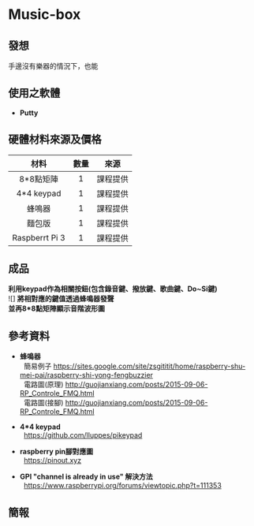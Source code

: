 # Music-box

## 發想 ##
手邊沒有樂器的情況下，也能

## 使用之軟體 ##
* **Putty**

## 硬體材料來源及價格 ##
| 材料 | 數量  | 來源|
| :---------------:|:---------------:|:---------------:
|8*8點矩陣|1|課程提供|
|4*4 keypad| 1|課程提供|
|蜂鳴器 | 1 |課程提供|
|麵包版 | 1 |課程提供|
|Raspberrt Pi 3 | 1|課程提供|

## 成品 ##
 **利用keypad作為相關按鈕(包含錄音鍵、撥放鍵、歌曲鍵、Do~Si鍵)**</br>
 ![]
 **將相對應的鍵值透過蜂鳴器發聲**</br>
 **並再8*8點矩陣顯示音階波形圖**</br>

 ## 參考資料 ##
 * **蜂鳴器** </br>
   簡易例子 <https://sites.google.com/site/zsgititit/home/raspberry-shu-mei-pai/raspberry-shi-yong-fengbuzzier> </br>
   電路圖(原理) <http://guojianxiang.com/posts/2015-09-06-RP_Controle_FMQ.html> </br>
   電路圖(接腳) <http://guojianxiang.com/posts/2015-09-06-RP_Controle_FMQ.html> </br>
   
 * **4*4 keypad** </br>
   https://github.com/lluppes/pikeypad </br>
   
 * **raspberry pin腳對應圖** </br>
   https://pinout.xyz </br>
  
 * **GPI "channel is already in use" 解決方法** </br>
   https://www.raspberrypi.org/forums/viewtopic.php?t=111353 </br>
  
## 簡報 ##
